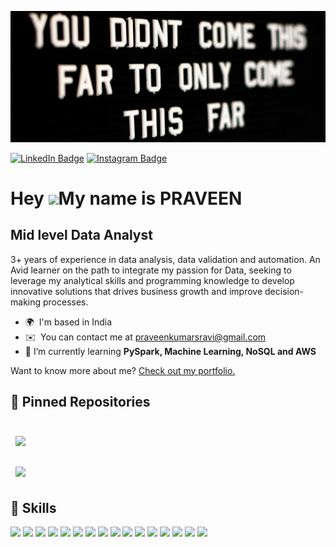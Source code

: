 ![Praveen's GitHub Banner](./header.jpg)
  
[![LinkedIn Badge](https://img.shields.io/badge/LinkedIn-Profile-informational?style=flat&logo=linkedin&logoColor=white&color=0D76A8)](https://www.linkedin.com/in/praveen-kumar-sr/)
[![Instagram Badge](https://img.shields.io/badge/Instagram-Profile-informational?style=flat&logo=instagram&logoColor=white&color=0D76A8)](https://www.instagram.com/praveen_sr_/)

Hey ![](https://user-images.githubusercontent.com/18350557/176309783-0785949b-9127-417c-8b55-ab5a4333674e.gif)My name is PRAVEEN
=======================================================================================================================================

Mid level Data Analyst
--------------------------------------

3+ years of experience in data analysis, data validation and automation. An Avid learner on the path to integrate my passion for Data, seeking to leverage my analytical skills and programming knowledge to develop innovative solutions that drives business growth and improve decision-making processes.

* 🌍  I'm based in India
* ✉️  You can contact me at [praveenkumarsravi@gmail.com](mailto:praveenkumarsravi@gmail.com)
* 🌱 I’m currently learning **PySpark, Machine Learning, NoSQL and AWS**

Want to know more about me? [Check out my portfolio.](https://praveen-kumar-sr.github.io/portfolio/)


## 📌 Pinned Repositories

<br>

<a href="https://praveen-kumar-sr.github.io/portfolio/">
  <img align="center" style="margin:0.5rem" src="https://github-readme-stats.vercel.app/api/pin/?username=praveen-kumar-sr&repo=portfolio&title_color=ffffff&text_color=c9cacc&icon_color=4AB197&bg_color=1A2B34" />
</a>

<br>
<br>

<a href="https://github.com/praveen-kumar-sr/Python-Projects-of-Mine">
  <img align="center" style="margin:0.5rem" src="https://github-readme-stats.vercel.app/api/pin/?username=praveen-kumar-sr&repo=Python-Projects-of-Mine&title_color=ffffff&text_color=c9cacc&icon_color=4AB197&bg_color=1A2B34" />
</a>

<br>


## 💼 Skills

![](https://img.shields.io/badge/Code-Python-brightgreen?style=flat&logo=python&logoColor=white&color=4AB197)
![](https://img.shields.io/badge/code-C-brightgreen?style=flat&logo=C&logoColor=white&color=4AB197)
![](https://img.shields.io/badge/code-SQL-brightgreen?style=flat&logo=PostgreSQL&logoColor=white&color=4AB197)
![](https://img.shields.io/badge/Tool-AWS_Cloud_Services-brightgreen?style=flat&logo=amazonwebservices&logoColor=white&color=4AB197)
![](https://img.shields.io/badge/Tool-S3-brightgreen?style=flat&logo=amazons3&logoColor=white&color=4AB197)
![](https://img.shields.io/badge/Tool-RDS-brightgreen?style=flat&logo=amazonrds&logoColor=white&color=4AB197)
![](https://img.shields.io/badge/Tool-DynamoDB-brightgreen?style=flat&logo=amazondynamodb&logoColor=white&color=4AB197)
![](https://img.shields.io/badge/Tool-Lambda-brightgreen?style=flat&logo=awslambda&logoColor=white&color=4AB197)
![](https://img.shields.io/badge/Tool-Tableau-brightgreen?style=flat&logo=Tableau&logoColor=white&color=4AB197)
![](https://img.shields.io/badge/Tool-MongoDB-informational?style=flat&logo=MongoDB&logoColor=white&color=4AB197)
![](https://img.shields.io/badge/Tool-MySQL-informational?style=flat&logo=MySQL&logoColor=white&color=4AB197)
![](https://img.shields.io/badge/Tool-Teradata_SQL-brightgreen?style=flat&logo=teradata&logoColor=white&color=4AB197)
![](https://img.shields.io/badge/Tool-Snowflake_SQL-brightgreen?style=flat&logo=Snowflake&logoColor=white&color=4AB197)
![](https://img.shields.io/badge/Tool-Informatica_Powercenter-brightgreen?style=flat&logo=informatica&logoColor=white&color=4AB197)
![](https://img.shields.io/badge/Tool-Talend_Open_Studio-brightgreen?style=flat&logo=talend&logoColor=white&color=4AB197)
![](https://img.shields.io/badge/Tool-ChatGpt-brightgreen?style=flat&logo=openai&logoColor=white&color=4AB197)


<br>
